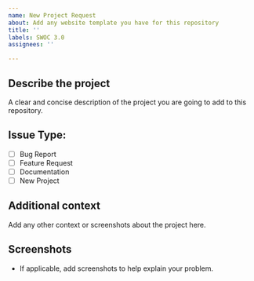 ```yaml
---
name: New Project Request
about: Add any website template you have for this repository
title: ''
labels: SWOC 3.0
assignees: ''

---
```


## **Describe the project**
A clear and concise description of the project you are going to add to this repository.

## Issue Type:

- [ ] Bug Report
- [ ] Feature Request
- [ ] Documentation
- [ ] New Project

## **Additional context**
Add any other context or screenshots about the project here.

## **Screenshots**

- If applicable, add screenshots to help explain your problem.
